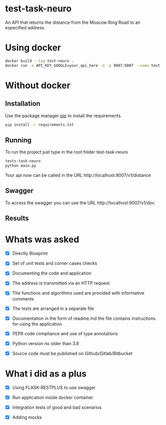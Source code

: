# test-task-neuro
An API that returns the distance from the Moscow Ring Road to an especified address.


# Using docker

```bash
docker build --tag test-neuro .
docker run -e API_KEY_GOOGLE=your_api_here -d -p 9007:9007 --name test-neuro test-neuro
```

# Without docker

## Installation

Use the package manager [pip](https://pip.pypa.io/en/stable/) to install the requirements.

```bash
pip install -r requirements.txt
```

## Running

To run the project just type in the root folder test-task-neuro

```bash
tests-task-neuro 
python main.py
```

Your api now can be called in the URL http://localhost:9007/v1/distance

## Swagger

To access the swagger you can use the URL http://localhost:9007/v1/doc


## Results

# Whats was asked
- [x] Directly Blueprint
- [x] Set of unit tests and corner cases checks
- [x] Documenting the code and application
  
- [x] The address is transmitted via an HTTP request
- [x] The functions and algorithms used are provided with informative comments
- [x] The tests are arranged in a separate file
- [x] Documentation in the form of readme.md the file contains instructions for using the application
- [x] PEP8 code compliance and use of type annotations
  
- [x] Python version no older than 3.8
- [x] Source code must be published on Github/Gitlab/Bitbucket
  
 # What i did as a plus
- [x] Using FLASK-RESTPLUS to use swagger
- [x] Run application inside docker container
- [x] Integration tests of good and bad scenarios
- [x] Adding mocks
  


